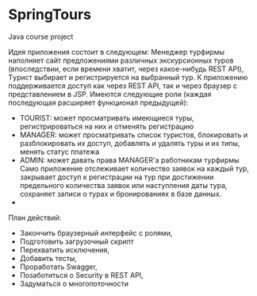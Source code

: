 # SpringTours

Java course project

Идея приложения состоит в следующем:
Менеджер турфирмы наполняет сайт предложениями различных экскурсионных туров (впоследствии, если времени хватит, через какое-нибудь REST API), 
Tурист выбирает и регистрируется на выбранный тур.
К приложению поддерживается доступ как через REST API, так и через браузер с представлением в JSP.
Имеются следующие роли (каждая последующая расширяет функционал предыдущей):
- TOURIST: может просматривать имеющиеся туры, регистрироваться на них и отменять регистрацию
- MANAGER: может просматривать список туристов, блокировать и разблокировать их доступ, добавлять и удалять туры и их типы, 
менять статус платежа
- ADMIN: может давать права MANAGER'а работникам турфирмы
Само приложение отслеживает количество заявок на каждый тур, закрывает доступ к регистрации на тур при достижении предельного 
количества заявок или наступления даты тура, сохраняет записи о турах и бронированиях в базе данных.
- 
План действий:
- Закончить браузерный интерфейс с ролями,
- Подготовить загрузочный скрипт
- Перехватить исключения,
- Добавить тесты,
- Проработать Swagger,
- Позаботиться о Security в REST API,
- Задуматься о многопоточности
